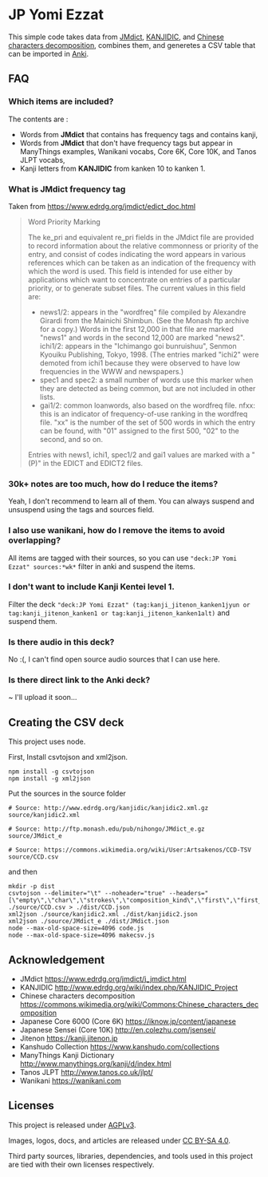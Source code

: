 
# JP Yomi Ezzat 

This simple code takes data from [JMdict](https://www.edrdg.org/jmdict/j_jmdict.html), [KANJIDIC](http://www.edrdg.org/wiki/index.php/KANJIDIC_Project), and [Chinese characters decomposition](https://commons.wikimedia.org/wiki/Commons:Chinese_characters_decomposition), combines them, and generetes a CSV table that can be imported in [Anki](https://apps.ankiweb.net).

## FAQ

### Which items are included?

The contents are :
- Words from **JMdict** that contains has frequency tags and contains kanji,
- Words from **JMdict** that don't have frequency tags but appear in ManyThings examples, Wanikani vocabs, Core 6K, Core 10K, and Tanos JLPT vocabs, 
- Kanji letters from **KANJIDIC** from kanken 10 to kanken 1.

### What is JMdict frequency tag

Taken from https://www.edrdg.org/jmdict/edict_doc.html

> Word Priority Marking
> 
> The ke_pri and equivalent re_pri fields in the JMdict file are provided to record information about the relative commonness or priority of the entry, and consist of codes indicating the word appears in various references which can be taken as an indication of the frequency with which the word is used. This field is intended for use either by applications which want to concentrate on entries of a particular priority, or to generate subset files. The current values in this field are:
> 
> - news1/2: appears in the "wordfreq" file compiled by Alexandre Girardi from the Mainichi Shimbun. (See the Monash ftp archive for a copy.) Words in the first 12,000 in that file are marked "news1" and words in the second 12,000 are marked "news2".
> ichi1/2: appears in the "Ichimango goi bunruishuu", Senmon Kyouiku Publishing, Tokyo, 1998. (The entries marked "ichi2" were demoted from ichi1 because they were observed to have low frequencies in the WWW and newspapers.)
> - spec1 and spec2: a small number of words use this marker when they are detected as being common, but are not included in other lists.
> - gai1/2: common loanwords, also based on the wordfreq file.
> nfxx: this is an indicator of frequency-of-use ranking in the wordfreq file. "xx" is the number of the set of 500 words in which the entry can be found, with "01" assigned to the first 500, "02" to the second, and so on.
> 
> Entries with news1, ichi1, spec1/2 and gai1 values are marked with a "(P)" in the EDICT and EDICT2 files.

### 30k+ notes are too much, how do I reduce the items?

Yeah, I don't recommend to learn all of them. You can always suspend and unsuspend using the tags and sources field.

### I also use wanikani, how do I remove the items to avoid overlapping? 

All items are tagged with their sources, so you can use `"deck:JP Yomi Ezzat" sources:*wk*` filter in anki and suspend the items.

### I don't want to include Kanji Kentei level 1.

Filter the deck `"deck:JP Yomi Ezzat" (tag:kanji_jitenon_kanken1jyun or tag:kanji_jitenon_kanken1 or tag:kanji_jitenon_kanken1alt)` and suspend them.

### Is there audio in this deck? 

No :(, I can't find open source audio sources that I can use here.

### Is there direct link to the Anki deck?

~ I'll upload it soon...

## Creating the CSV deck

This project uses node.

First, Install csvtojson and xml2json.

```
npm install -g csvtojson
npm install -g xml2json
```

Put the sources in the source folder
```
# Source: http://www.edrdg.org/kanjidic/kanjidic2.xml.gz
source/kanjidic2.xml

# Source: http://ftp.monash.edu/pub/nihongo/JMdict_e.gz
source/JMdict_e

# Source: https://commons.wikimedia.org/wiki/User:Artsakenos/CCD-TSV
source/CCD.csv
```

and then

```
mkdir -p dist
csvtojson --delimiter="\t" --noheader="true" --headers="[\"empty\",\"char\",\"strokes\",\"composition_kind\",\"first\",\"first_strokes\",\"first_verification\",\"second\",\"second_strokes\",\"second_verification\",\"cangjie_coding\",\"radical\"]" ./source/CCD.csv > ./dist/CCD.json
xml2json ./source/kanjidic2.xml ./dist/kanjidic2.json
xml2json ./source/JMdict_e ./dist/JMdict.json
node --max-old-space-size=4096 code.js
node --max-old-space-size=4096 makecsv.js
```

## Acknowledgement

- JMdict https://www.edrdg.org/jmdict/j_jmdict.html
- KANJIDIC http://www.edrdg.org/wiki/index.php/KANJIDIC_Project
- Chinese characters decomposition https://commons.wikimedia.org/wiki/Commons:Chinese_characters_decomposition
- Japanese Core 6000 (Core 6K) https://iknow.jp/content/japanese
- Japanese Sensei (Core 10K) http://en.colezhu.com/jsensei/
- Jitenon https://kanji.jitenon.jp
- Kanshudo Collection https://www.kanshudo.com/collections
- ManyThings Kanji Dictionary http://www.manythings.org/kanji/d/index.html
- Tanos JLPT http://www.tanos.co.uk/jlpt/
- Wanikani https://wanikani.com

## Licenses

This project is released under [AGPLv3](http://www.gnu.org/licenses/agpl-3.0.html). 

Images, logos, docs, and articles are released under [CC BY-SA 4.0](https://creativecommons.org/licenses/by-sa/4.0/). 

Third party sources, libraries, dependencies, and tools used in this project are tied with their own licenses respectively.
